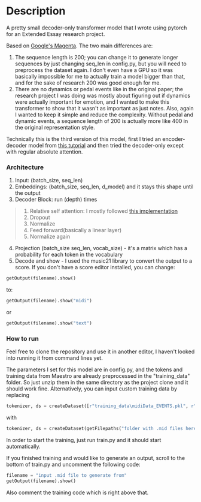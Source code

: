 # Description
A pretty small decoder-only transformer model that I wrote using pytorch for an Extended Essay research project. 

Based on [Google's Magenta](https://magenta.tensorflow.org/music-transformer). The two main differences are:
1. The sequence length is 200; you can change it to generate longer sequences by just changing seq_len in config.py, but you will need to preprocess the dataset again. I don't even have a GPU so it was basically impossible for me to actually train a model bigger than that, and for the sake of research 200 was good enough for me.
2. There are no dynamics or pedal events like in the original paper; the research project I was doing was mostly about figuring out if dynamics were actually important for emotion, and I wanted to make this transformer to show that it wasn't as important as just notes. Also, again I wanted to keep it simple and reduce the complexity. Without pedal and dynamic events, a sequence length of 200 is actually more like 400 in the original representation style. 

Technically this is the third version of this model, first I tried an encoder-decoder model from [this tutorial](https://www.google.com/url?sa=t&rct=j&q=&esrc=s&source=web&cd=&cad=rja&uact=8&ved=2ahUKEwj3oc3O4ueDAxVdvokEHQgCC0UQwqsBegQIGxAF&url=https%3A%2F%2Fwww.youtube.com%2Fwatch%3Fv%3DISNdQcPhsts&usg=AOvVaw0zMv7ihV0qPGsNVgBAtjQD&opi=89978449) and then tried the decoder-only except with regular absolute attention. 

### Architecture

1. Input: (batch_size, seq_len)
2. Embeddings: (batch_size, seq_len, d_model) and it stays this shape until the output
3. Decoder Block: run (depth) times
>  1. Relative self attention: I mostly followed [this implementation](https://jaketae.github.io/study/relative-positional-encoding/)
>  2. Dropout
>  3. Normalize
>  4. Feed forward(basically a linear layer)
>  5. Normalize again
4. Projection (batch_size seq_len, vocab_size) - it's a matrix which has a probability for each token in the vocabulary
5. Decode and show - I used the music21 library to convert the output to a score. If you don't have a score editor installed, you can change:
```python
getOutput(filename).show()
```
to:
```python
getOutput(filename).show("midi")
```
or
```python
getOutput(filename).show("text")
```
### How to run

Feel free to clone the repository and use it in another editor, I haven't looked into running it from command lines yet.

The parameters I set for this model are in config.py, and the tokens and training data from Maestro are already preprocessed in the "training_data" folder. So just unzip them in the same directory as the project clone and it should work fine. Alternatively, you can input custom training data by replacing 
```python
tokenizer, ds = createDataset([r"training_data\midiData_EVENTS.pkl", r"training_data\tokens_EVENTS.pkl"], True)
```
with 
```python
tokenizer, ds = createDataset(getFilepaths("folder with .mid files here"), False)
```

In order to start the training, just run train.py and it should start automatically.

If you finished training and would like to generate an output, scroll to the bottom of train.py and uncomment the following code:
```python
filename = "input .mid file to generate from"
getOutput(filename).show()
```
Also comment the training code which is right above that.
